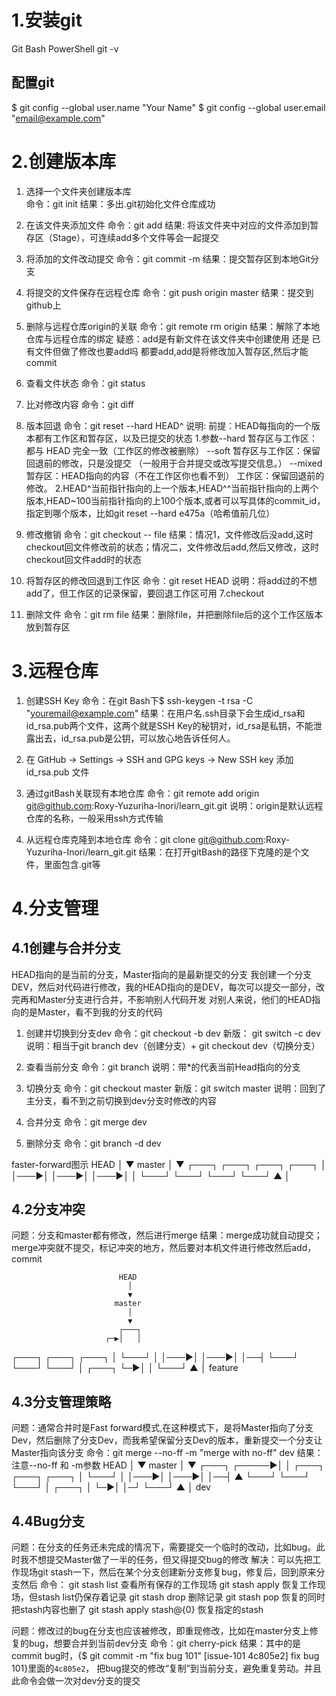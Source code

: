 # 1.安装git
Git Bash
PowerShell  git -v
## 配置git
$ git config --global user.name "Your Name"
$ git config --global user.email "email@example.com"

# 2.创建版本库
1. 选择一个文件夹创建版本库   
   命令：git init
   结果：多出.git初始化文件仓库成功
2. 在该文件夹添加文件
   命令：git add <file>
   结果: 将该文件夹中对应的文件添加到暂存区（Stage），可连续add多个文件等会一起提交
3. 将添加的文件改动提交
   命令：git commit -m <message>
   结果：提交暂存区到本地Git分支
4. 将提交的文件保存在远程仓库
   命令：git push origin master
   结果：提交到github上
5. 删除与远程仓库origin的关联
   命令：git remote rm origin
   结果：解除了本地仓库与远程仓库的绑定
疑惑：add是有新文件在该文件夹中创建使用 还是 已有文件但做了修改也要add吗
   都要add,add是将修改加入暂存区,然后才能commit
   
1. 查看文件状态
   命令：git status
2. 比对修改内容
   命令：git diff
3. 版本回退
   命令：git reset --hard HEAD^
   说明:
   前提：HEAD每指向的一个版本都有工作区和暂存区，以及已提交的状态 
   1.参数--hard 暂存区与工作区：都与 HEAD 完全一致（工作区的修改被删除）
   --soft 暂存区与工作区：保留回退前的修改，只是没提交  （一般用于合并提交或改写提交信息。）
   --mixed 暂存区：HEAD指向的内容（不在工作区你也看不到） 工作区：保留回退前的修改。
   2.HEAD^当前指针指向的上一个版本,HEAD^^当前指针指向的上两个版本,HEAD~100当前指针指向的上100个版本,或者可以写具体的commit_id，指定到哪个版本，比如git reset --hard e475a（哈希值前几位）
4. 修改撤销
   命令：git checkout -- file
   结果：情况1，文件修改后没add,这时checkout回文件修改前的状态；情况二，文件修改后add,然后又修改，这时checkout回文件add时的状态
5. 将暂存区的修改回退到工作区
   命令：git reset HEAD <file>
   说明：将add过的不想add了，但工作区的记录保留，要回退工作区可用 7.checkout
6. 删除文件
   命令：git rm file
   结果：删除file，并把删除file后的这个工作区版本放到暂存区

# 3.远程仓库
1. 创建SSH Key
命令：在git Bash下$ ssh-keygen -t rsa -C "youremail@example.com"
结果：在用户名.ssh目录下会生成id_rsa和id_rsa.pub两个文件，这两个就是SSH Key的秘钥对，id_rsa是私钥，不能泄露出去，id_rsa.pub是公钥，可以放心地告诉任何人。

2. 在 GitHub → Settings → SSH and GPG keys → New SSH key 添加 id_rsa.pub 文件

3. 通过gitBash关联现有本地仓库
命令：git remote add origin git@github.com:Roxy-Yuzuriha-Inori/learn_git.git
说明：origin是默认远程仓库的名称，一般采用ssh方式传输

4. 从远程仓库克隆到本地仓库
命令：git clone git@github.com:Roxy-Yuzuriha-Inori/learn_git.git
结果：在打开gitBash的路径下克隆的是个文件，里面包含.git等

# 4.分支管理
## 4.1创建与合并分支
HEAD指向的是当前的分支，Master指向的是最新提交的分支
我创建一个分支DEV，然后对代码进行修改，我的HEAD指向的是DEV，每次可以提交一部分，改完再和Master分支进行合并，不影响别人代码开发
对别人来说，他们的HEAD指向的是Master，看不到我的分支的代码
1. 创建并切换到分支dev
命令：git checkout -b dev   新版： git switch -c dev
说明：相当于git branch dev（创建分支）+ git checkout dev（切换分支）

2. 查看当前分支
命令：git branch
说明：带*的代表当前Head指向的分支

3. 切换分支
命令：git checkout master   新版：git switch master
说明：回到了主分支，看不到之前切换到dev分支时修改的内容

4. 合并分支
命令：git merge dev

5. 删除分支
命令：git branch -d dev 

faster-forward图示
                           HEAD
                             │
                             ▼
                          master
                             │
                             ▼
┌───┐    ┌───┐    ┌───┐    ┌───┐
│   │───▶│   │───▶│   │───▶│   │
└───┘    └───┘    └───┘    └───┘
                             ▲
                             │
## 4.2分支冲突
问题：分支和master都有修改，然后进行merge
结果：merge成功就自动提交；merge冲突就不提交，标记冲突的地方，然后要对本机文件进行修改然后add，commit

                            HEAD
                              │
                              ▼
                           master
                              │
                              ▼
                            ┌───┐
                         ┌─▶│   │
┌───┐    ┌───┐    ┌───┐  │  └───┘
│   │───▶│   │───▶│   │──┤
└───┘    └───┘    └───┘  │  ┌───┐
                         └─▶│   │
                            └───┘
                              ▲
                              │
                          feature
## 4.3分支管理策略
问题：通常合并时是Fast forward模式,在这种模式下，是将Master指向了分支Dev，然后删除了分支Dev，而我希望保留分支Dev的版本，重新提交一个分支让Master指向该分支
命令：git merge --no-ff -m "merge with no-ff" dev
结果：注意--no-ff 和 -m参数 
                                HEAD
                                  │
                                  ▼
                                master
                                  │
                                  ▼
                                ┌───┐
                         ┌─────▶│   │
┌───┐    ┌───┐    ┌───┐  │      └───┘
│   │───▶│   │───▶│   │──┤        ▲
└───┘    └───┘    └───┘  │  ┌───┐ │
                         └─▶│   │─┘
                            └───┘
                              ▲
                              │
                             dev
## 4.4Bug分支
问题：在分支的任务还未完成的情况下，需要提交一个临时的改动，比如bug。此时我不想提交Master做了一半的任务，但又得提交bug的修改
解决：可以先把工作现场git stash一下，然后在某个分支创建新分支修复bug，修复后，回到原来分支然后
命令： git stash list  查看所有保存的工作现场
       git stash apply 恢复工作现场，但stash list仍保存着记录
       git stash drop   删除记录
       git stash pop   恢复的同时把stash内容也删了
       git stash apply stash@{0}  恢复指定的stash

问题：修改过的bug在分支也应该被修改，即重现修改，比如在master分支上修复的bug，想要合并到当前dev分支
命令：git cherry-pick <commit>
结果：其中的<commit>是commit bug时，{$ git commit -m "fix bug 101"
[issue-101 4c805e2] fix bug 101}里面的```4c805e2```，
把bug提交的修改“复制”到当前分支，避免重复劳动。并且此命令会做一次对dev分支的提交

